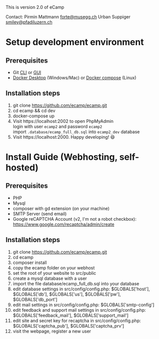 This is version 2.0 of eCamp

Contact:
Pirmin Mattmann <forte@musegg.ch>
Urban Suppiger <smiley@pfadiluzern.ch>


# Setup development environment

## Prerequisites
- Git [CLI](https://git-scm.com/book/en/v2/Getting-Started-Installing-Git) or [GUI](https://desktop.github.com/)
- [Docker Desktop](https://www.docker.com/products/docker-desktop) (Windows/Mac) or [Docker compose](https://docs.docker.com/compose/install/) (Linux)

## Installation steps

1. git clone https://github.com/ecamp/ecamp.git
2. cd ecamp && cd dev
3. docker-compose up
4. Visit https://localhost:2002 to open PhpMyAdmin  
   login with user `ecamp2` and password `ecamp2`  
   import  `.database/ecamp_full_db.sql` into `ecamp2_dev` database
5. Visit https://localhost:2000. Happy developing! :smile:

# Install Guide (Webhosting, self-hosted)

## Prerequisites
- PHP
- Mysql
- composer with gd extension (on your machine)
- SMTP Server (send email)
- Google reCAPTCHA Account (v2, I'm not a robot checkbox): https://www.google.com/recaptcha/admin/create

## Installation steps
1. git clone https://github.com/ecamp/ecamp.git
2. cd ecamp
3. composer install
4. copy the ecamp folder on your webhost
5. set the root of your website to src/public
6. create a mysql database with a user
7. import the file database/ecamp_full_db.sql into your database
8. edit database settings in src/config/config.php: $GLOBALS['host'], $GLOBALS['db'], $GLOBALS['us'], $GLOBALS['pw'], $GLOBALS['db_port']
9. edit mail settings in src/config/config.php: $GLOBALS['smtp-config']
10. edit feedback and support mail settings in src/config/config.php: $GLOBALS['feedback_mail'], $GLOBALS['support_mail']
11. edit site and secret key for recaptcha in src/config/config.php: $GLOBALS['captcha_pub'], $GLOBALS['captcha_prv']
12. visit the webpage, register a new user